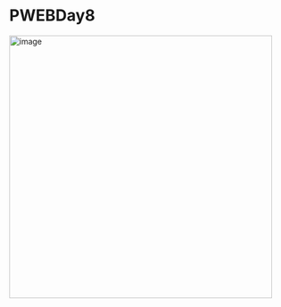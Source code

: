 # PWEBDay8
<img width="471" alt="image" src="https://github.com/luckysantoso/PWEBDay8/assets/143468351/a39dc3c8-2cfa-419d-b0b6-e1e1531a85a1">
